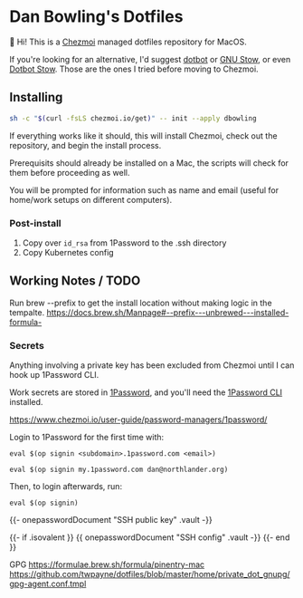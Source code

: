 # Dan Bowling's Dotfiles

👋 Hi! This is a [Chezmoi](https://www.chezmoi.io) managed dotfiles repository for MacOS.

If you're looking for an alternative, I'd suggest [dotbot](https://github.com/anishathalye/dotbot) or [GNU Stow](https://www.gnu.org/software/stow/stow.html), or even [Dotbot Stow](https://github.com/timbedard/dotbot-stow/). Those are the ones I tried before moving to Chezmoi.

## Installing

```sh
sh -c "$(curl -fsLS chezmoi.io/get)" -- init --apply dbowling
```

If everything works like it should, this will install Chezmoi, check out the repository, and begin the install process.

Prerequisits should already be installed on a Mac, the scripts will check for them before proceeding as well.

You will be prompted for information such as name and email (useful for home/work setups on different computers).

### Post-install

1. Copy over `id_rsa` from 1Password to the .ssh directory
1. Copy Kubernetes config

## Working Notes / TODO

Run brew --prefix to get the install location without making logic in the tempalte.
https://docs.brew.sh/Manpage#--prefix---unbrewed---installed-formula-

### Secrets

Anything involving a private key has been excluded from Chezmoi until I can hook up 1Password CLI.

Work secrets are stored in [1Password](https://1password.com/), and you'll need
the [1Password
CLI](https://support.1password.com/command-line-getting-started/) installed.

https://www.chezmoi.io/user-guide/password-managers/1password/

Login to 1Password for the first time with:

    eval $(op signin <subdomain>.1password.com <email>)

    eval $(op signin my.1password.com dan@northlander.org)

Then, to login afterwards, run:

    eval $(op signin)

{{-   onepasswordDocument "SSH public key" .vault -}}

{{- if .isovalent }}
{{    onepasswordDocument "SSH config" .vault -}}
{{- end }}

GPG
https://formulae.brew.sh/formula/pinentry-mac
https://github.com/twpayne/dotfiles/blob/master/home/private_dot_gnupg/gpg-agent.conf.tmpl
